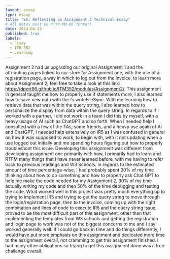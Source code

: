 ```yaml
---
layout: essay
type: essay
title: "E5: Reflecting on Assignment 2 Technical Essay"
# All dates must be YYYY-MM-DD format!
date: 2024-04-29
published: true
labels:
  - Essay
  - ITM 352
  - Learning
---
```


Assignment 2 had us upgrading our original Assignment 1 and the attributing pages linked to our store for Assignment one, with the use of a registration page, a way in which to log out from the invoice, to learn more about Assignment 2, feel free to take a look at this link: https://dport96.github.io/ITM352/modules/Assignment2/. This assignment in general taught me how to properly use if statements more, I also learned how to save new data with the fs.writeFileSync. With me learning how to retrieve data that was within the query string, I also learned how to personalize the display from data within the query string. In regards to if I worked with a partner, I did not work in a team I did this by myself, with a heavy usage of AI such as ChatGPT and so forth. When I needed help I consulted with a few of the TAs, some friends, and a heavy use again of AI and ChatGPT, I needed help extensively on IR5 as I was confused in general on how it was supposed to work, to begin with, with it not updating when a use logged out initially and me spending hours figuring out how to properly troubleshoot this issue. Developing this assignment was different from developing assignment one primarily with how, I primarily had to learn and RTFM many things that I have never learned before, with me having to refer back to previous readings and W3 Schools. In regards to the estimated amount of time percentage-wise, I had probably spent 20% of my time thinking about how to do something and how to properly ask Chat GPT to help me make the code needed for my Assignment 2, 30% of my time actually writing my code and then 50% of the time debugging and testing the code. What worked well in this project was pretty much everything up to trying to implement IR5 and trying to get the query string to move through the login/registration page, then to the invoice, coming up with the right combination and lines of code to execute IR5 and the query string issue, proved to be the most difficult part of this assignment, other than that implementing the templates from W3 schools and getting the registration and login page to work was not of the biggest concerns to me and I say worked generally well. If I could go back in time and do things differently, I would have put more emphasis on this assignment and dedicated more time to the assignment overall, not cramming to get this assignment finished. I had many other obligations so trying to get this assignment done was a true challenge overall.
